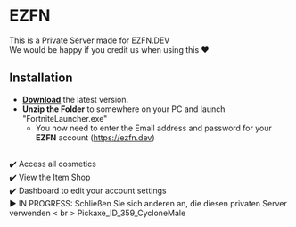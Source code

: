 # EZFN

This is a Private Server made for EZFN.DEV<br>
We would be happy if you credit us when using this ❤️

## Installation 
* **[Download](https://github.com/EZFNDEV/FNPrivateServer/releases/latest/download/EZFNLauncher.zip)** the latest version.
* **Unzip the Folder** to somewhere on your PC and launch "FortniteLauncher.exe"
  * You now need to enter the Email address and password for your **EZFN** account (https://ezfn.dev)
  
## 
✔️ Access all cosmetics<br>
✔️ View the Item Shop<br>
✔️ Dashboard to edit your account settings<br>
▶️ IN PROGRESS: Schließen Sie sich anderen an, die diesen privaten Server verwenden < br >
Pickaxe_ID_359_CycloneMale
